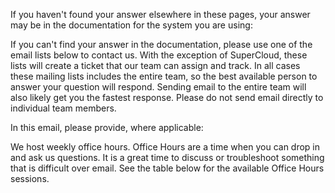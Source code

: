 If you haven't found your answer elsewhere in these pages, your answer may be in the documentation for the system you are using:

If you can't find your answer in the documentation, please use one of the email lists below to contact us. With the exception of SuperCloud, these lists will create a ticket that our team can assign and track. In all cases these mailing lists includes the entire team, so the best available person to answer your question will respond. Sending email to the entire team will also likely get you the fastest response. Please do not send email directly to individual team members.

In this email, please provide, where applicable:

We host weekly office hours. Office Hours are a time when you can drop in and ask us questions. It is a great time to discuss or troubleshoot something that is difficult over email. See the table below for the available Office Hours sessions.

